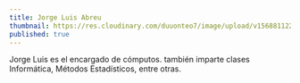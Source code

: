 ```yaml
---
title: Jorge Luis Abreu
thumbnail: https://res.cloudinary.com/duuonteo7/image/upload/v1568811228/Profesores%20Instituto/Imagen1.jpg
published: true
---
```


Jorge Luis es el encargado de cómputos.  también imparte clases Informática, Métodos Estadísticos, entre otras.
